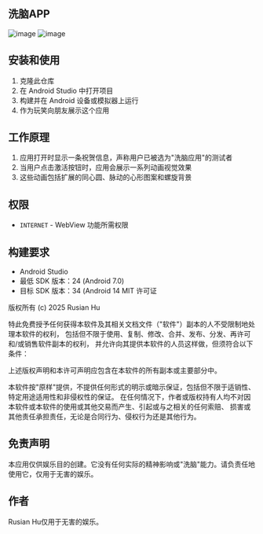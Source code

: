 ## 洗脑APP

![image](https://github.com/user-attachments/assets/3d9bde0c-d3ae-4dca-bce3-e88efd270560)
![image](https://github.com/user-attachments/assets/f509891c-b945-4cd2-982c-5204258eccd9)

## 安装和使用

1. 克隆此仓库
2. 在 Android Studio 中打开项目
3. 构建并在 Android 设备或模拟器上运行
4. 作为玩笑向朋友展示这个应用

## 工作原理

1. 应用打开时显示一条祝贺信息，声称用户已被选为"洗脑应用"的测试者
2. 当用户点击激活按钮时，应用会展示一系列动画视觉效果
3. 这些动画包括扩展的同心圆、脉动的心形图案和螺旋背景

## 权限

- `INTERNET` - WebView 功能所需权限

## 构建要求
- Android Studio
- 最低 SDK 版本：24 (Android 7.0)
- 目标 SDK 版本：34 (Android 14
MIT 许可证

版权所有 (c) 2025 Rusian Hu

特此免费授予任何获得本软件及其相关文档文件（"软件"）副本的人不受限制地处理本软件的权利，
包括但不限于使用、复制、修改、合并、发布、分发、再许可和/或销售软件副本的权利，
并允许向其提供本软件的人员这样做，但须符合以下条件：

上述版权声明和本许可声明应包含在本软件的所有副本或主要部分中。

本软件按"原样"提供，不提供任何形式的明示或暗示保证，包括但不限于适销性、特定用途适用性和非侵权性的保证。
在任何情况下，作者或版权持有人均不对因本软件或本软件的使用或其他交易而产生、引起或与之相关的任何索赔、
损害或其他责任承担责任，无论是合同行为、侵权行为还是其他行为。

## 免责声明

本应用仅供娱乐目的创建。它没有任何实际的精神影响或"洗脑"能力。请负责任地使用它，仅用于无害的娱乐。

## 作者

Rusian Hu仅用于无害的娱乐。
